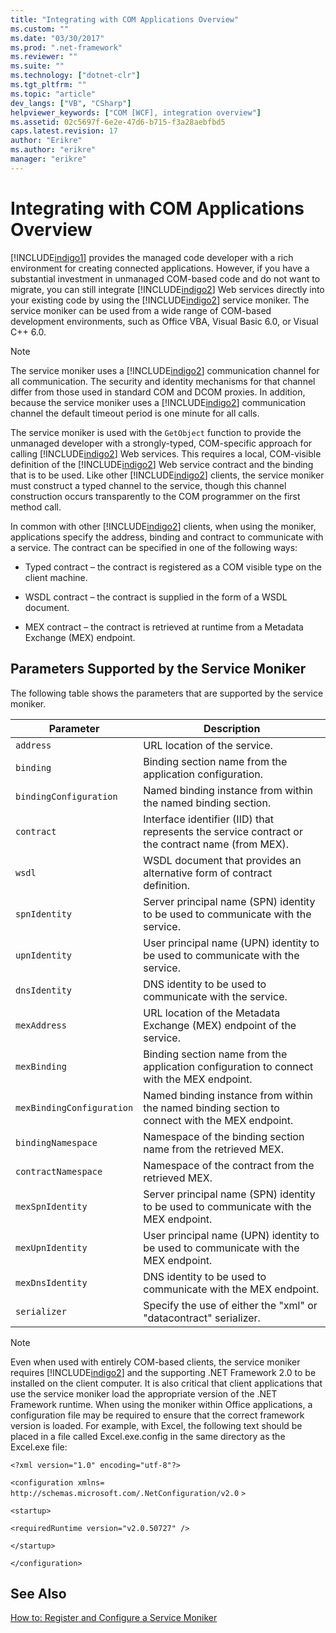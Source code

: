 ```yaml
---
title: "Integrating with COM Applications Overview"
ms.custom: ""
ms.date: "03/30/2017"
ms.prod: ".net-framework"
ms.reviewer: ""
ms.suite: ""
ms.technology: ["dotnet-clr"]
ms.tgt_pltfrm: ""
ms.topic: "article"
dev_langs: ["VB", "CSharp"]
helpviewer_keywords: ["COM [WCF], integration overview"]
ms.assetid: 02c5697f-6e2e-47d6-b715-f3a28aebfbd5
caps.latest.revision: 17
author: "Erikre"
ms.author: "erikre"
manager: "erikre"
---
```

# Integrating with COM Applications Overview
[!INCLUDE[indigo1](../../../../includes/indigo1-md.md)] provides the managed code developer with a rich environment for creating connected applications. However, if you have a substantial investment in unmanaged COM-based code and do not want to migrate, you can still integrate [!INCLUDE[indigo2](../../../../includes/indigo2-md.md)] Web services directly into your existing code by using the [!INCLUDE[indigo2](../../../../includes/indigo2-md.md)] service moniker. The service moniker can be used from a wide range of COM-based development environments, such as Office VBA, Visual Basic 6.0, or Visual C++ 6.0.  
  
> [!NOTE]
>  The service moniker uses a [!INCLUDE[indigo2](../../../../includes/indigo2-md.md)] communication channel for all communication. The security and identity mechanisms for that channel differ from those used in standard COM and DCOM proxies. In addition, because the service moniker uses a [!INCLUDE[indigo2](../../../../includes/indigo2-md.md)] communication channel the default timeout period is one minute for all calls.  
  
 The service moniker is used with the `GetObject` function to provide the unmanaged developer with a strongly-typed, COM-specific approach for calling [!INCLUDE[indigo2](../../../../includes/indigo2-md.md)] Web services. This requires a local, COM-visible definition of the [!INCLUDE[indigo2](../../../../includes/indigo2-md.md)] Web service contract and the binding that is to be used. Like other [!INCLUDE[indigo2](../../../../includes/indigo2-md.md)] clients, the service moniker must construct a typed channel to the service, though this channel construction occurs transparently to the COM programmer on the first method call.  
  
 In common with other [!INCLUDE[indigo2](../../../../includes/indigo2-md.md)] clients, when using the moniker, applications specify the address, binding and contract to communicate with a service. The contract can be specified in one of the following ways:  
  
-   Typed contract – the contract is registered as a COM visible type on the client machine.  
  
-   WSDL contract – the contract is supplied in the form of a WSDL document.  
  
-   MEX contract – the contract is retrieved at runtime from a Metadata Exchange (MEX) endpoint.  
  
## Parameters Supported by the Service Moniker  
 The following table shows the parameters that are supported by the service moniker.  
  
|Parameter|Description|  
|---------------|-----------------|  
|`address`|URL location of the service.|  
|`binding`|Binding section name from the application configuration.|  
|`bindingConfiguration`|Named binding instance from within the named binding section.|  
|`contract`|Interface identifier (IID) that represents the service contract or the contract name (from MEX).|  
|`wsdl`|WSDL document that provides an alternative form of contract definition.|  
|`spnIdentity`|Server principal name (SPN) identity to be used to communicate with the service.|  
|`upnIdentity`|User principal name (UPN) identity to be used to communicate with the service.|  
|`dnsIdentity`|DNS identity to be used to communicate with the service.|  
|`mexAddress`|URL location of the Metadata Exchange (MEX) endpoint of the service.|  
|`mexBinding`|Binding section name from the application configuration to connect with the MEX endpoint.|  
|`mexBindingConfiguration`|Named binding instance from within the named binding section to connect with the MEX endpoint.|  
|`bindingNamespace`|Namespace of the binding section name from the retrieved MEX.|  
|`contractNamespace`|Namespace of the contract from the retrieved MEX.|  
|`mexSpnIdentity`|Server principal name (SPN) identity to be used to communicate with the MEX endpoint.|  
|`mexUpnIdentity`|User principal name (UPN) identity to be used to communicate with the MEX endpoint.|  
|`mexDnsIdentity`|DNS identity to be used to communicate with the MEX endpoint.|  
|`serializer`|Specify the use of either the "xml" or "datacontract" serializer.|  
  
> [!NOTE]
>  Even when used with entirely COM-based clients, the service moniker requires [!INCLUDE[indigo2](../../../../includes/indigo2-md.md)] and the supporting .NET Framework 2.0 to be installed on the client computer. It is also critical that client applications that use the service moniker load the appropriate version of the .NET Framework runtime. When using the moniker within Office applications, a configuration file may be required to ensure that the correct framework version is loaded. For example, with Excel, the following text should be placed in a file called Excel.exe.config in the same directory as the Excel.exe file:  
>   
>  `<?xml version="1.0" encoding="utf-8"?>`  
>   
>  `<configuration xmlns=` `http://schemas.microsoft.com/.NetConfiguration/v2.0` `>`  
>   
>  `<startup>`  
>   
>  `<requiredRuntime version="v2.0.50727" />`  
>   
>  `</startup>`  
>   
>  `</configuration>`  
  
## See Also  
 [How to: Register and Configure a Service Moniker](../../../../docs/framework/wcf/feature-details/how-to-register-and-configure-a-service-moniker.md)
